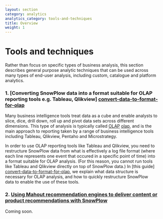 ```yaml
---
layout: section
category: analytics
analytics_category: tools-and-techniques
title: Overview
weight: 1
---
```


# Tools and techniques

Rather than focus on specific types of business analysis, this section describes general purpose analytic techniques that can be used across many types of end-user analysis, including custom, catalogue and platform analytics.

### 1. [Converting SnowPlow data into a format suitable for OLAP reporting tools e.g. Tableau, Qlikview] [convert-data-to-format-for-olap]

Many business intelligence tools treat data as a cube and enable analysts to slice, dice, drill down, roll up and pivot data sets across different dimensions. This type of analysis is typically called [OLAP] [olap], and is the main approach to reporting taken by a range of business intelligence tools including Tableau, Qlikview, Pentaho and Microstrategy.

In order to use OLAP reporting tools like Tableau and Qlikview, you need to restructure SnowPlow data from what is effectively a log file format (where each line represents one event that occured in a specific point of time) into a format suitable for OLAP analysis. (For this reason, you cannot run tools like Tableau and Qlikview directly on top of SnowPlow data.) In [this guide] [convert-data-to-format-for-olap], we explain what data structure is necessary for OLAP analysis, and how to quickly restructure SnowPlow data to enable the use of these tools.

### 2. [Using Mahout recommendation engines to deliver content or product recommendations with SnowPlow][recommendation]

Coming soon.

[convert-data-to-format-for-olap]: /analytics/tools-and-techniques/converting-snowplow-data-into-a-format-suitable-for-olap.html
[olap]: http://en.wikipedia.org/wiki/OLAP_cube
[recommendation]: /analytics/tools-and-techniques/using-mahout-recommendation-engines-to-deliver-content-or-product-recommendations-with-snowplow.html